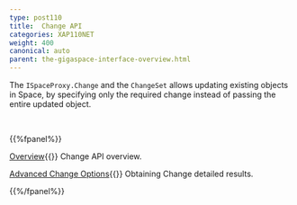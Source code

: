 ```yaml
---
type: post110
title:  Change API
categories: XAP110NET
weight: 400
canonical: auto
parent: the-gigaspace-interface-overview.html
---
```



The `ISpaceProxy.Change` and the `ChangeSet` allows updating existing objects in Space, by specifying only the required change instead of passing the entire updated object.




<br>

{{%fpanel%}}

[Overview](./change-api.html){{<wbr>}}
Change API overview.

[Advanced Change Options](./change-api-advanced.html){{<wbr>}}
Obtaining Change detailed results.

{{%/fpanel%}}
